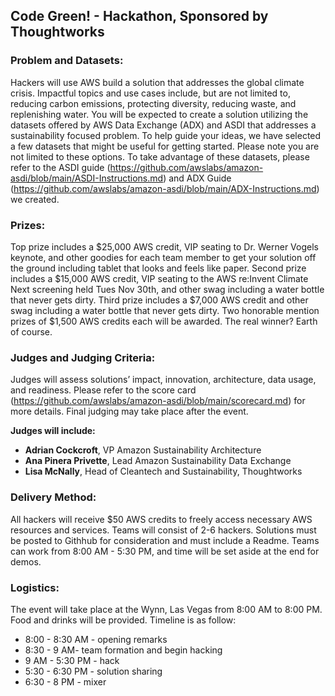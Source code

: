 ## Code Green! - Hackathon, Sponsored by Thoughtworks

### Problem and Datasets:
Hackers will use AWS build a solution that addresses the global climate crisis. Impactful topics and use cases include, but are not limited to, reducing carbon emissions, protecting diversity, reducing waste, and replenishing water.
You will be expected to create a solution utilizing the datasets offered by AWS Data Exchange (ADX) and ASDI that addresses a sustainability focused problem. To help guide your ideas, we have selected a few datasets that might be useful for getting started. Please note you are not limited to these options.
To take advantage of these datasets, please refer to the ASDI guide (https://github.com/awslabs/amazon-asdi/blob/main/ASDI-Instructions.md) and ADX Guide (https://github.com/awslabs/amazon-asdi/blob/main/ADX-Instructions.md) we created.

### Prizes:
Top prize includes a $25,000 AWS credit, VIP seating to Dr. Werner Vogels keynote, and other goodies for each team member to get your solution off the ground including tablet that looks and feels like paper.
Second prize includes a $15,000 AWS credit, VIP seating to the AWS re:Invent Climate Next screening held Tues Nov 30th, and other swag including a water bottle that never gets dirty.
Third prize includes a $7,000 AWS credit and other swag including a water bottle that never gets dirty.
Two honorable mention prizes of $1,500 AWS credits each will be awarded.
The real winner? Earth of course.

### Judges and Judging Criteria:
Judges will assess solutions’ impact, innovation, architecture, data usage, and readiness. Please refer to the score card (https://github.com/awslabs/amazon-asdi/blob/main/scorecard.md) for more details. Final judging may take place after the event. 
 
**Judges will include:**
- **Adrian Cockcroft**, VP Amazon Sustainability Architecture
- **Ana Pinera Privette**, Lead Amazon Sustainability Data Exchange
- **Lisa McNally**, Head of Cleantech and Sustainability, Thoughtworks

### Delivery Method: 
All hackers will receive $50 AWS credits to freely access necessary AWS resources and services. Teams will consist of 2-6 hackers. Solutions must be posted to Githhub for consideration and must include a Readme. 
Teams can work from 8:00 AM - 5:30 PM, and time will be set aside at the end for demos.

### Logistics: 
The event will take place at the Wynn, Las Vegas from 8:00 AM to 8:00 PM. Food and drinks will be provided. Timeline is as follow: 
- 8:00 - 8:30 AM - opening remarks
- 8:30 - 9 AM- team formation and begin hacking
- 9 AM - 5:30 PM - hack
- 5:30 - 6:30 PM - solution sharing
- 6:30 - 8 PM - mixer

